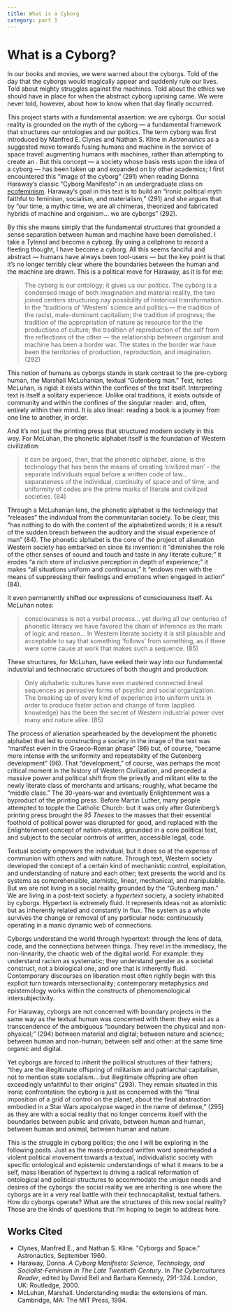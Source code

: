```yaml
---
title: What is a Cyborg
category: part 1
---
```


# What is a Cyborg? 

In our books and movies, we were warned about the cyborgs. Told of the day that the cyborgs would magically appear and suddenly rule our lives. Told about mighty struggles against the machines. Told about the ethics we should have in place for when the abstract cyborg uprising came. We were never told, however, about how to know when that day finally occurred.

This project starts with a fundamental assertion: we are cyborgs. Our social reality is grounded on the myth of the cyborg  — a fundamental framework that structures our ontologies and our politics. The term cyborg was first introduced by Manfred E. Clynes and Nathan S. Kline in _Astronautics_ as a suggested move towards fusing humans and machine in the service of space travel: augmenting humans with machines, rather than attempting to create an . But this concept — a society whose basis rests upon the idea of a cyborg — has been taken up and expanded on by other academics; I first encountered this “image of the cyborg” (291) when reading Donna Haraway’s classic “Cyborg Manifesto” in an undergraduate class on [ecofeminism][1]. Haraway’s goal in this text is to build an “ironic political myth faithful to feminism, socialism, and materialism,” (291) and she argues that by “our time, a mythic time, we are all chimeras, theorized and fabricated hybrids of machine and organism… we are cyborgs” (292). 

By this she means simply that the fundamental structures that grounded a sense separation between human and machine have been demolished.  I take a Tylenol and become a cyborg. By using a cellphone to record a fleeting thought, I have become a cyborg. All this seems fanciful and abstract — humans have always been tool-users — but the key point is that it’s no longer terribly clear where the boundaries between the human and the machine are drawn. This is a political move for Haraway, as it is for me:

> The cyborg is our ontology; it gives us our politics. The cyborg is a condensed image of both imagination and material reality, the two joined centers structuring nay possibility of historical transformation. In the “traditions of ‘Western’ science and politics — the tradition of the racist, male-dominant capitalism; the tradition of progress; the tradition of the appropriation of nature as resource for the the productions of culture; the tradition of reproduction of the self from the reflections of the other — the relationship between organism and machine has been a border war. The states in the border war have been the territories of production, reproduction, and imagination. (292)

This notion of humans as cyborgs stands in stark contrast to the pre-cyborg human, the Marshall McLuhanian, textual “Gutenberg man.” Text, notes McLuhan, is rigid: it exists within the confines of the text itself. Interpreting text is itself a solitary experience. Unlike oral traditions, it exists outside of community and within the confines of the singular reader: and, often, entirely within their mind. It is also linear: reading a book is a journey from one line to another, in order.  

And it’s not just the printing press that structured modern society in this way. For McLuhan, the phonetic alphabet itself is the foundation of Western civilization:

> it can be argued, then, that the phonetic alphabet, alone, is the technology that has been the means of creating ‘civilized man’ - the separate individuals equal before a written code of law… separateness of the individual, continuity of space and of time, and uniformity of codes are the prime marks of literate and civilized societies.  (84)

Through a McLuhanian lens, the phonetic alphabet is the technology that “releases” the individual from the communitarian society. To be clear, this “has nothing to do with the content of the alphabetized words; it is a result of the sudden breach between the auditory and the visual experience of man” (84). The phonetic alphabet is the core of the project of alienation Western society has embarked on since its invention: it “diminishes the role of the other senses of sound and touch and taste in any literate culture;” it erodes “a rich store of inclusive perception in depth of experience;” it makes “all situations uniform and continuous;” it “endows men with the means of suppressing their feelings and emotions when engaged in action” (84).

It even permanently shifted our expressions of consciousness itself. As McLuhan notes:
 
> consciousness is not a verbal process… yet during all our centuries of phonetic literacy we have favored the chain of inference as the mark of logic and reason… In Western literate society it is still plausible and acceptable to say that something ‘follows’ from something, as if there were some cause at work that makes such a sequence. (85)

These structures, for McLuhan, have eeked their way into our fundamental industrial and technocratic structures of both thought and production:

> Only alphabetic cultures have ever mastered connected lineal sequences as pervasive forms of psychic and social organization. The breaking up of every kind of experience into uniform units in order to produce faster action and change of form (applied knowledge) has the been the secret of Western industrial power over many and nature alike. (85)

The process of alienation spearheaded by the development the phonetic alphabet that led to constructing a society in the image of the text was “manifest even in the Graeco-Roman phase” (86) but, of course, “became more intense with the uniformity and repeatability of the Gutenberg development” (86). That “development,” of course, was perhaps the most critical moment in the history of Western Civilization, and preceded a massive power and political shift from the priestly and militant elite to the newly literate class of merchants and artisans; roughly, what became the “middle class.” The 30-years-war and eventually Enlightenment was a byproduct of the printing press. Before Martin Luther, many people attempted to topple the Catholic Church: but it was only after Gutenberg’s printing press brought the _95 Theses_ to the masses that their essential foothold of political power was disrupted for good, and replaced with the Enlightenment concept of nation-states, grounded in a core political text, and subject to the secular controls of written, accessible legal, code. 

Textual society empowers the individual, but it does so at the expense of communion with others and with nature. Through text, Western society developed the concept of a certain kind of mechanistic control, exploitation, and understanding of nature and each other; text presents the world and its systems as comprehensible, atomistic, linear, mechanical, and manipulable. But we are not living in a social reality grounded by the “Gutenberg man.” We are living in a post-text society: a _hypertext_ society, a society inhabited by cyborgs. Hypertext is extremely fluid. It represents ideas not as atomistic but as inherently related and constantly in flux. The system as a whole survives the change or removal of any particular node: continuously operating in a manic dynamic web of connections.

Cyborgs understand the world through hypertext: through the lens of data, code, and the connections between things. They revel in the immediacy, the non-linearity, the chaotic web of the digital world. For example: they understand racism as systematic; they understand gender as a societal construct, not a biological one, and one that is inherently fluid. Contemporary discourses on liberation most often rightly begin with this explicit turn towards intersectionality; contemporary metaphysics and epistemology works within the constructs of phenomenological intersubjectivity. 

For Haraway, cyborgs are not concerned with boundary projects in the same way as the textual human was concerned with them: they exist as a transcendence of the ambiguous “boundary between the physical and non-physical;” (294) between material and digital; between nature and science; between human and non-human; between self and other: at the same time organic and digital. 

Yet cyborgs are forced to inherit the political structures of their fathers; “they are the illegitimate offspring of militarism and patriarchal capitalism, not to mention state socialism… but illegitimate offspring are often exceedingly unfaithful to their origins” (293). They remain situated in this ironic confrontation: the cyborg is just as concerned with the “final imposition of a grid of control on the planet, about the final abstraction embodied in a Star Wars apocalypse waged in the name of defense,” (295) as they are with a social reality that no longer concerns itself with the boundaries between public and private, between human and human, between human and animal, between human and nature. 

This is the struggle in cyborg politics; the one I will be exploring in the following posts. Just as the mass-produced written word spearheaded a violent political movement towards a textual, individualistic society with specific ontological and epistemic understandings of what it means to be a self, mass liberation of hypertext is driving a radical reformation of ontological and political structures to accommodate the unique needs and desires of the cyborgs: the social reality we are inheriting is one where the cyborgs are in a very real battle with their technocapitalist, textual fathers. How do cyborgs operate? What are the structures of this new social reality? Those are the kinds of questions that I’m hoping to begin to address here.

## Works Cited 

- Clynes, Manfred E., and Nathan S. Kline. "Cyborgs and Space." Astronautics, September 1960.
- Haraway, Donna. _A Cyborg Manifesto: Science, Technology, and Socialist-Feminism In The Late Twentieth Century_. In _The Cybercultures Reader_, edited by David Bell and Barbara Kennedy, 291-324. London, UK: Routledge, 2000.
- McLuhan, Marshall. Understanding media: the extensions of man. Cambridge, MA: The MIT Press, 1994.




[1]:	https://en.wikipedia.org/wiki/Ecofeminism